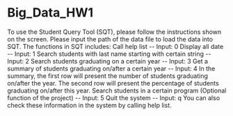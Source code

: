 # Big_Data_HW1
To use the Student Query Tool (SQT), please follow the instructions shown on the screen.
Please input the path of the data file to load the data into SQT.
The functions in SQT includes:
Call help list -- Input: 0
Display all date -- Input: 1
Search students with last name starting with certain string -- Input: 2
Search students graduating on a certain year -- Input: 3
Get a summary of students graduating on/after a certain year -- Input: 4                                                         In the summary, the first row will present the number of students graduating on/after the year. The second row will present the percentage of students graduating on/after this year.
Search students in a certain program (Optional function of the project) -- Input: 5
Quit the system -- Input: q
You can also check these information in the system by calling help list.
